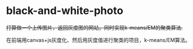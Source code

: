 black-and-white-photo
======

~~打算做一个上传图片，返回灰度图的网站，同时实现k-means/EM的聚类算法.~~

在前端用canvas+js灰度化、然后用灰度值进行聚类的项目，k-means/EM算法。

